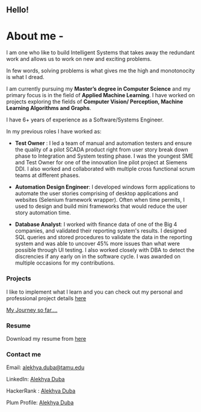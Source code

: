 ## Hello!

[comment]: <> (You can use the [editor on GitHub]&#40;https://github.com/alekhyaramarao/alekhyaramarao.github.io/edit/main/README.md&#41; to maintain and preview the content for your website in Markdown files.)
# About me -
I am one who like to build Intelligent Systems that takes away the redundant work and allows us to work on new and exciting problems.

In few words, solving problems is what gives me the high and monotonocity is what I dread.

I am currently pursuing my **Master’s degree in Computer Science** and my primary focus is in the field of **Applied Machine Learning**.
I have worked on projects exploring the fields of **Computer Vision/ Perception, Machine Learning Algorithms and Graphs**.

I have 6+ years of experience as a Software/Systems Engineer.

In my previous roles I have worked as:
- **Test Owner** : 
I led a team of manual and automation testers and ensure the quality of a pilot SCADA product right from user story break down phase to Integration and System testing phase.
I was the youngest SME and Test Owner for one of the innovation line pilot project at Siemens DDI. I also worked and collaborated with multiple cross functional scrum teams at different phases. 
 
- **Automation Design Engineer**:
I developed windows form applications to automate the user stories comprising of desktop applications and websites (Selenium framework wrapper). Often when time permits, I used to design and build mini frameworks that would reduce the user story automation time.

- **Database Analyst**:
I worked with finance data of one of the Big 4 companies, and validated their reporting system's results. I designed SQL queries and stored procedures to validate the data in the reporting system and was able to uncover 45% more issues than what were possible through UI testing. I also worked closely with DBA to detect the discrencies if any early on in the software cycle. I was awarded on multiple occasions for my contributions.

### Projects
I like to implement what I learn and you can check out my personal and professional project details [here](Projects.md)

[My Journey so far....](Timeline.md)

### Resume
Download my resume from [here](Alekhya_Duba_ML_CV.pdf)

### Contact me 
Email: alekhya.duba@tamu.edu

LinkedIn: [Alekhya Duba](https://www.linkedin.com/in/alekhya-duba/)

HackerRank : [Alekhya Duba](https://www.hackerrank.com/alekhya_ramarao)

Plum Profile: [Alekhya Duba](https://secure.plum.io/p/06EsisiuqeIn9iErmTmZ9w)


<!-- Markdown is a lightweight and easy-to-use syntax for styling your writing. It includes conventions for -->

<!-- ```markdown -->
<!-- Syntax highlighted code block -->

<!-- # Header 1 -->
<!-- ## Header 2 -->
<!-- ### Header 3 -->

<!-- - Bulleted -->
<!-- - List -->

<!-- 1. Numbered -->
<!-- 2. List -->

<!-- **Bold** and _Italic_ and `Code` text -->

<!-- [Link](url) and ![Image](src) -->
<!-- ``` -->

<!-- For more details see [Basic writing and formatting syntax](https://docs.github.com/en/github/writing-on-github/getting-started-with-writing-and-formatting-on-github/basic-writing-and-formatting-syntax). -->

<!-- ### Jekyll Themes -->

<!-- Your Pages site will use the layout and styles from the Jekyll theme you have selected in your [repository settings](https://github.com/alekhyaramarao/alekhyaramarao.github.io/settings/pages). The name of this theme is saved in the Jekyll `_config.yml` configuration file. -->

<!-- ### Support or Contact -->

<!-- Having trouble with Pages? Check out our [documentation](https://docs.github.com/categories/github-pages-basics/) or [contact support](https://support.github.com/contact) and we’ll help you sort it out. -->
